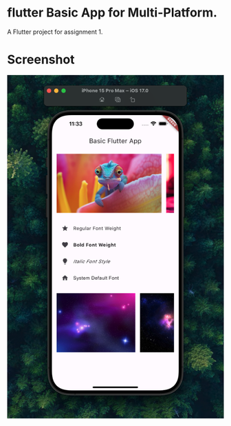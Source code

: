 # flutter Basic App for Multi-Platform.

A Flutter project for assignment 1.

# Screenshot

![Flutter App Screenshot](screenshot.png)
